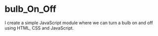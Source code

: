 # bulb_On_Off
I create a simple JavaScript module where we can turn a bulb on and off using HTML, CSS and JavaScript. 
